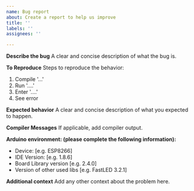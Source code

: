 ```yaml
---
name: Bug report
about: Create a report to help us improve
title: ''
labels: ''
assignees: ''

---
```


**Describe the bug**
A clear and concise description of what the bug is.

**To Reproduce**
Steps to reproduce the behavior:
1. Compile '...'
2. Run '....'
3. Enter '....'
4. See error

**Expected behavior**
A clear and concise description of what you expected to happen.

**Compiler Messages**
If applicable, add compiler output.

**Arduino environment: (please complete the following information):**
 - Device: [e.g. ESP8266]
 - IDE Version: [e.g. 1.8.6]
 - Board Library version [e.g. 2.4.0]
 - Version of other used libs [e.g. FastLED 3.2.1]

**Additional context**
Add any other context about the problem here.
